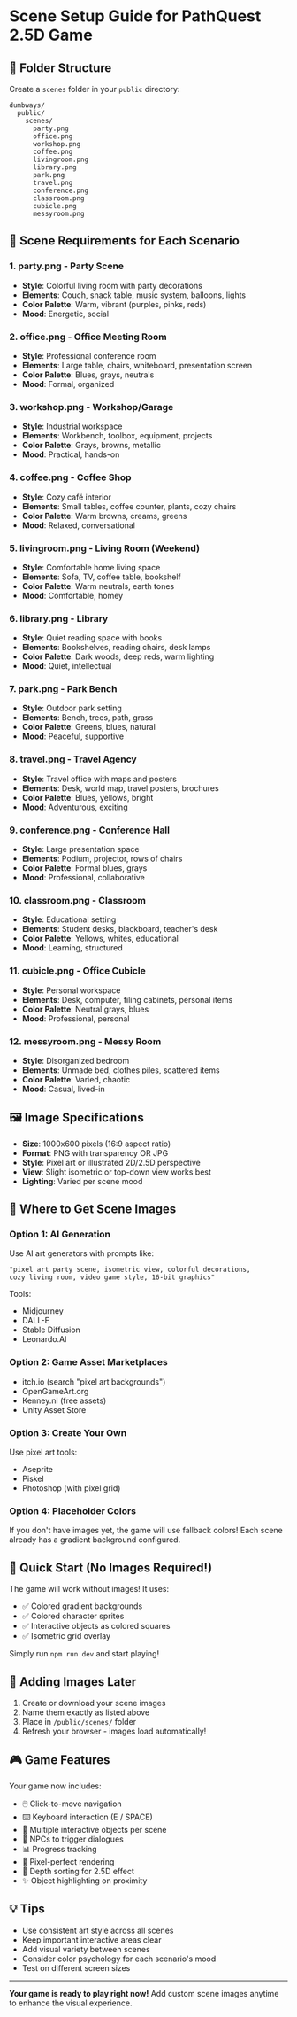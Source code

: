 # Scene Setup Guide for PathQuest 2.5D Game

## 📁 Folder Structure

Create a `scenes` folder in your `public` directory:

```
dumbways/
  public/
    scenes/
      party.png
      office.png
      workshop.png
      coffee.png
      livingroom.png
      library.png
      park.png
      travel.png
      conference.png
      classroom.png
      cubicle.png
      messyroom.png
```

## 🎨 Scene Requirements for Each Scenario

### 1. **party.png** - Party Scene
- **Style**: Colorful living room with party decorations
- **Elements**: Couch, snack table, music system, balloons, lights
- **Color Palette**: Warm, vibrant (purples, pinks, reds)
- **Mood**: Energetic, social

### 2. **office.png** - Office Meeting Room
- **Style**: Professional conference room
- **Elements**: Large table, chairs, whiteboard, presentation screen
- **Color Palette**: Blues, grays, neutrals
- **Mood**: Formal, organized

### 3. **workshop.png** - Workshop/Garage
- **Style**: Industrial workspace
- **Elements**: Workbench, toolbox, equipment, projects
- **Color Palette**: Grays, browns, metallic
- **Mood**: Practical, hands-on

### 4. **coffee.png** - Coffee Shop
- **Style**: Cozy café interior
- **Elements**: Small tables, coffee counter, plants, cozy chairs
- **Color Palette**: Warm browns, creams, greens
- **Mood**: Relaxed, conversational

### 5. **livingroom.png** - Living Room (Weekend)
- **Style**: Comfortable home living space
- **Elements**: Sofa, TV, coffee table, bookshelf
- **Color Palette**: Warm neutrals, earth tones
- **Mood**: Comfortable, homey

### 6. **library.png** - Library
- **Style**: Quiet reading space with books
- **Elements**: Bookshelves, reading chairs, desk lamps
- **Color Palette**: Dark woods, deep reds, warm lighting
- **Mood**: Quiet, intellectual

### 7. **park.png** - Park Bench
- **Style**: Outdoor park setting
- **Elements**: Bench, trees, path, grass
- **Color Palette**: Greens, blues, natural
- **Mood**: Peaceful, supportive

### 8. **travel.png** - Travel Agency
- **Style**: Travel office with maps and posters
- **Elements**: Desk, world map, travel posters, brochures
- **Color Palette**: Blues, yellows, bright
- **Mood**: Adventurous, exciting

### 9. **conference.png** - Conference Hall
- **Style**: Large presentation space
- **Elements**: Podium, projector, rows of chairs
- **Color Palette**: Formal blues, grays
- **Mood**: Professional, collaborative

### 10. **classroom.png** - Classroom
- **Style**: Educational setting
- **Elements**: Student desks, blackboard, teacher's desk
- **Color Palette**: Yellows, whites, educational
- **Mood**: Learning, structured

### 11. **cubicle.png** - Office Cubicle
- **Style**: Personal workspace
- **Elements**: Desk, computer, filing cabinets, personal items
- **Color Palette**: Neutral grays, blues
- **Mood**: Professional, personal

### 12. **messyroom.png** - Messy Room
- **Style**: Disorganized bedroom
- **Elements**: Unmade bed, clothes piles, scattered items
- **Color Palette**: Varied, chaotic
- **Mood**: Casual, lived-in

## 🖼️ Image Specifications

- **Size**: 1000x600 pixels (16:9 aspect ratio)
- **Format**: PNG with transparency OR JPG
- **Style**: Pixel art or illustrated 2D/2.5D perspective
- **View**: Slight isometric or top-down view works best
- **Lighting**: Varied per scene mood

## 🎨 Where to Get Scene Images

### Option 1: AI Generation
Use AI art generators with prompts like:
```
"pixel art party scene, isometric view, colorful decorations, 
cozy living room, video game style, 16-bit graphics"
```

Tools:
- Midjourney
- DALL-E
- Stable Diffusion
- Leonardo.AI

### Option 2: Game Asset Marketplaces
- itch.io (search "pixel art backgrounds")
- OpenGameArt.org
- Kenney.nl (free assets)
- Unity Asset Store

### Option 3: Create Your Own
Use pixel art tools:
- Aseprite
- Piskel
- Photoshop (with pixel grid)

### Option 4: Placeholder Colors
If you don't have images yet, the game will use fallback colors!
Each scene already has a gradient background configured.

## 🚀 Quick Start (No Images Required!)

The game will work without images! It uses:
- ✅ Colored gradient backgrounds
- ✅ Colored character sprites
- ✅ Interactive objects as colored squares
- ✅ Isometric grid overlay

Simply run `npm run dev` and start playing!

## 📝 Adding Images Later

1. Create or download your scene images
2. Name them exactly as listed above
3. Place in `/public/scenes/` folder
4. Refresh your browser - images load automatically!

## 🎮 Game Features

Your game now includes:
- 🖱️ Click-to-move navigation
- ⌨️ Keyboard interaction (E / SPACE)
- 🎯 Multiple interactive objects per scene
- 👥 NPCs to trigger dialogues
- 📊 Progress tracking
- 🎨 Pixel-perfect rendering
- 🌟 Depth sorting for 2.5D effect
- ✨ Object highlighting on proximity

## 💡 Tips

- Use consistent art style across all scenes
- Keep important interactive areas clear
- Add visual variety between scenes
- Consider color psychology for each scenario's mood
- Test on different screen sizes

---

**Your game is ready to play right now!** 
Add custom scene images anytime to enhance the visual experience.
